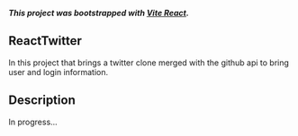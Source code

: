 **_This project was bootstrapped with [Vite React](https://vitejs.dev/)._**

## ReactTwitter
In this project that brings a twitter clone merged with the github api to bring user and login information.

## Description
In progress...
